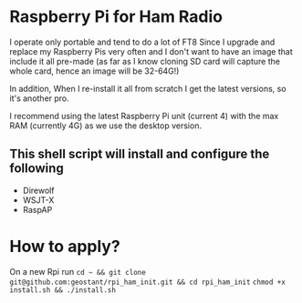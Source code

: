 # Raspberry Pi for Ham Radio
I operate only portable and tend to do a lot of FT8
Since I upgrade and replace my Raspberry Pis very often and I don't want to
have an image that include it all pre-made (as far as I know cloning SD card will capture the whole card, hence an image will be 32-64G!)

In addition,
When I re-install it all from scratch I get the latest versions, so it's another pro.

I recommend using the latest Raspberry Pi unit (current 4) with the max RAM (currently 4G) as we use the desktop version.

## This shell script will install and configure the following
- Direwolf
- WSJT-X
- RaspAP

# How to apply?
On a new Rpi run
`cd ~ && git clone git@github.com:geostant/rpi_ham_init.git && cd rpi_ham_init`
`chmod +x install.sh && ./install.sh`
